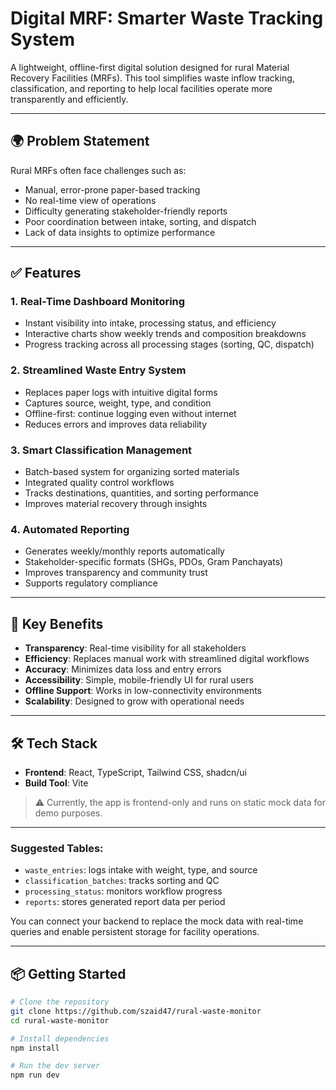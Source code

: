 # Digital MRF: Smarter Waste Tracking System

A lightweight, offline-first digital solution designed for rural Material Recovery Facilities (MRFs). This tool simplifies waste inflow tracking, classification, and reporting to help local facilities operate more transparently and efficiently.

---

## 🌍 Problem Statement

Rural MRFs often face challenges such as:

- Manual, error-prone paper-based tracking
- No real-time view of operations
- Difficulty generating stakeholder-friendly reports
- Poor coordination between intake, sorting, and dispatch
- Lack of data insights to optimize performance

---

## ✅ Features

### 1. Real-Time Dashboard Monitoring

- Instant visibility into intake, processing status, and efficiency
- Interactive charts show weekly trends and composition breakdowns
- Progress tracking across all processing stages (sorting, QC, dispatch)

### 2. Streamlined Waste Entry System

- Replaces paper logs with intuitive digital forms
- Captures source, weight, type, and condition
- Offline-first: continue logging even without internet
- Reduces errors and improves data reliability

### 3. Smart Classification Management

- Batch-based system for organizing sorted materials
- Integrated quality control workflows
- Tracks destinations, quantities, and sorting performance
- Improves material recovery through insights

### 4. Automated Reporting

- Generates weekly/monthly reports automatically
- Stakeholder-specific formats (SHGs, PDOs, Gram Panchayats)
- Improves transparency and community trust
- Supports regulatory compliance

---

## 🚀 Key Benefits

- **Transparency**: Real-time visibility for all stakeholders
- **Efficiency**: Replaces manual work with streamlined digital workflows
- **Accuracy**: Minimizes data loss and entry errors
- **Accessibility**: Simple, mobile-friendly UI for rural users
- **Offline Support**: Works in low-connectivity environments
- **Scalability**: Designed to grow with operational needs

---

## 🛠️ Tech Stack

- **Frontend**: React, TypeScript, Tailwind CSS, shadcn/ui
- **Build Tool**: Vite

> ⚠️ Currently, the app is frontend-only and runs on static mock data for demo purposes.

---

### Suggested Tables:

- `waste_entries`: logs intake with weight, type, and source
- `classification_batches`: tracks sorting and QC
- `processing_status`: monitors workflow progress
- `reports`: stores generated report data per period

You can connect your backend to replace the mock data with real-time queries and enable persistent storage for facility operations.

---

## 📦 Getting Started

```bash
# Clone the repository
git clone https://github.com/szaid47/rural-waste-monitor
cd rural-waste-monitor

# Install dependencies
npm install

# Run the dev server
npm run dev
```
